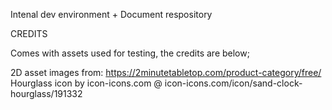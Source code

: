 Intenal dev environment + Document respository


CREDITS

Comes with assets used for testing, the credits are below;

2D asset images from: https://2minutetabletop.com/product-category/free/
Hourglass icon by icon-icons.com @ icon-icons.com/icon/sand-clock-hourglass/191332